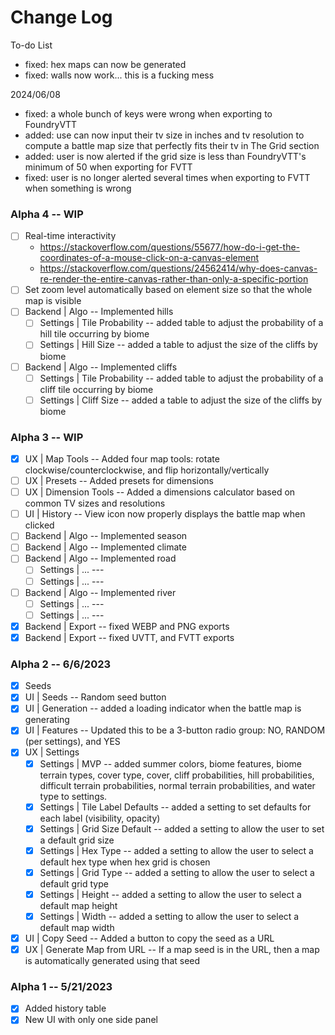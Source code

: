 # Change Log

To-do List

-   fixed: hex maps can now be generated
-   fixed: walls now work... this is a fucking mess

2024/06/08

-   fixed: a whole bunch of keys were wrong when exporting to FoundryVTT
-   added: use can now input their tv size in inches and tv resolution to compute a battle map size that perfectly fits their tv in The Grid section
-   added: user is now alerted if the grid size is less than FoundryVTT's minimum of 50 when exporting for FVTT
-   fixed: user is no longer alerted several times when exporting to FVTT when something is wrong

### Alpha 4 -- WIP

-   [ ] Real-time interactivity
    -   https://stackoverflow.com/questions/55677/how-do-i-get-the-coordinates-of-a-mouse-click-on-a-canvas-element
    -   https://stackoverflow.com/questions/24562414/why-does-canvas-re-render-the-entire-canvas-rather-than-only-a-specific-portion
-   [ ] Set zoom level automatically based on element size so that the whole map is visible
-   [ ] Backend | Algo -- Implemented hills
    -   [ ] Settings | Tile Probability -- added table to adjust the probability of a hill tile occurring by biome
    -   [ ] Settings | Hill Size -- added a table to adjust the size of the cliffs by biome
-   [ ] Backend | Algo -- Implemented cliffs
    -   [ ] Settings | Tile Probability -- added table to adjust the probability of a cliff tile occurring by biome
    -   [ ] Settings | Cliff Size -- added a table to adjust the size of the cliffs by biome

### Alpha 3 -- WIP

-   [x] UX | Map Tools -- Added four map tools: rotate clockwise/counterclockwise, and flip horizontally/vertically
-   [ ] UX | Presets -- Added presets for dimensions
-   [ ] UX | Dimension Tools -- Added a dimensions calculator based on common TV sizes and resolutions
-   [ ] UI | History -- View icon now properly displays the battle map when clicked
-   [ ] Backend | Algo -- Implemented season
-   [ ] Backend | Algo -- Implemented climate
-   [ ] Backend | Algo -- Implemented road
    -   [ ] Settings | ... ---
    -   [ ] Settings | ... ---
-   [ ] Backend | Algo -- Implemented river
    -   [ ] Settings | ... ---
    -   [ ] Settings | ... ---
-   [x] Backend | Export -- fixed WEBP and PNG exports
-   [x] Backend | Export -- fixed UVTT, and FVTT exports

### Alpha 2 -- 6/6/2023

-   [x] Seeds
-   [x] UI | Seeds -- Random seed button
-   [x] UI | Generation -- added a loading indicator when the battle map is generating
-   [x] UI | Features -- Updated this to be a 3-button radio group: NO, RANDOM (per settings), and YES
-   [x] UX | Settings
    -   [x] Settings | MVP -- added summer colors, biome features, biome terrain types, cover type, cover, cliff probabilities, hill probabilities, difficult terrain probabilities, normal terrain probabilities, and water type to settings.
    -   [x] Settings | Tile Label Defaults -- added a setting to set defaults for each label (visibility, opacity)
    -   [x] Settings | Grid Size Default -- added a setting to allow the user to set a default grid size
    -   [x] Settings | Hex Type -- added a setting to allow the user to select a default hex type when hex grid is chosen
    -   [x] Settings | Grid Type -- added a setting to allow the user to select a default grid type
    -   [x] Settings | Height -- added a setting to allow the user to select a default map height
    -   [x] Settings | Width -- added a setting to allow the user to select a default map width
-   [x] UI | Copy Seed -- Added a button to copy the seed as a URL
-   [x] UX | Generate Map from URL -- If a map seed is in the URL, then a map is automatically generated using that seed

### Alpha 1 -- 5/21/2023

-   [x] Added history table
-   [x] New UI with only one side panel
